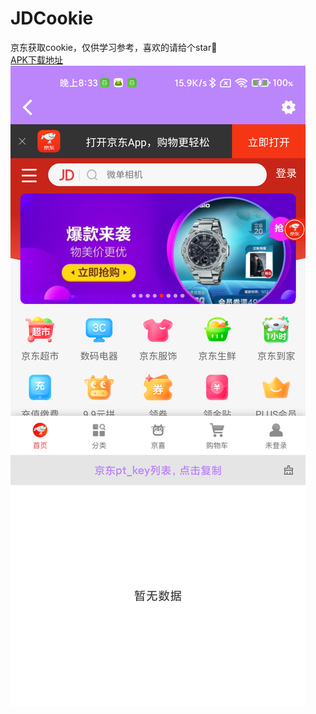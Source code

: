 # JDCookie
京东获取cookie，仅供学习参考，喜欢的请给个star🙏   
[APK下载地址](https://github.com/ZhuSky/JDCookie/releases/download/v1.0.0/app-release.apk)  
![APP](https://github.com/ZhuSky/JDCookie/raw/main/images/image.png)